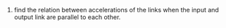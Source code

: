 1. find the relation between accelerations of the links when the input and output link are parallel to each other.